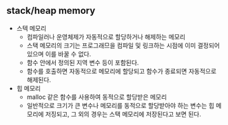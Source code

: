 #

## stack/heap memory
* 스텍 메모리
    * 컴파일러나 운영체제가 자동적으로 할당하거나 해제하는 메모리
    * 스택 메모리의 크기는 프로그래므을 컴파일 및 링크하는 시점에 이미 결정되어 있으며 이를 바꿀 수 없다.
    * 함수 안에서 정의된 지역 변수 등이 포함된다.
    * 함수를 호출하면 자동적으로 메모리에 할당되고 함수가 종료되면 자동적으로 해제된다.
* 힙 메모리
    * malloc 같은 함수를 사용하여 동적으로 할당받은 메모리
    * 일반적으로 크기가 큰 변수나 메모리를 동적으로 할당받아야 하는 변수는 힙 메모리에 저징되고, 그 외의 경우는 스택 메모리에 저장된다고 보면 된다.
    